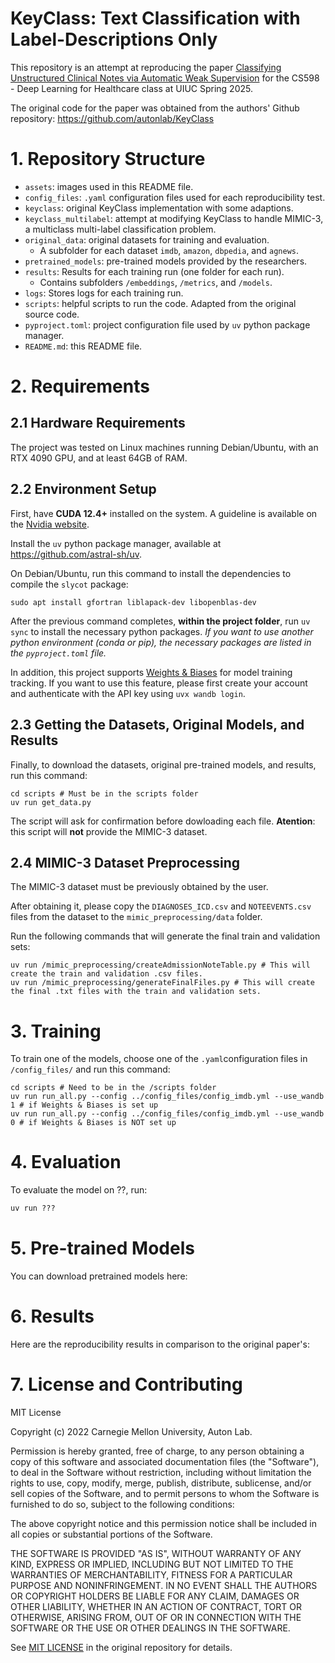 # KeyClass: Text Classification with Label-Descriptions Only

This repository is an attempt at reproducing the paper [Classifying Unstructured Clinical Notes via Automatic Weak Supervision](https://arxiv.org/pdf/2206.12088) for the CS598 - Deep Learning for Healthcare class at UIUC Spring 2025. 

The original code for the paper was obtained from the authors' Github repository: https://github.com/autonlab/KeyClass

# 1. Repository Structure

- `assets`: images used in this README file.
- `config_files`: `.yaml` configuration files used for each reproducibility test.
- `keyclass`: original KeyClass implementation with some adaptions.
- `keyclass_multilabel`: attempt at modifying KeyClass to handle MIMIC-3, a multiclass multi-label classification problem.
- `original_data`: original datasets for training and evaluation. 
    - A subfolder for each dataset `imdb`, `amazon`, `dbpedia`, and `agnews`.
- `pretrained_models`: pre-trained models provided by the researchers.
- `results`: Results for each training run (one folder for each run).
    - Contains subfolders `/embeddings`, `/metrics`, and `/models`.
- `logs`: Stores logs for each training run.
- `scripts`: helpful scripts to run the code. Adapted from the original source code.
- `pyproject.toml`: project configuration file used by `uv` python package manager. 
- `README.md`: this README file.

# 2. Requirements

## 2.1 Hardware Requirements

The project was tested on Linux machines running Debian/Ubuntu, with an RTX 4090 GPU, and at least 64GB of RAM.

## 2.2 Environment Setup

First, have **CUDA 12.4+**  installed on the system. A guideline is available on the [Nvidia website](https://developer.nvidia.com/cuda-12-4-0-download-archive). 

Install the `uv` python package manager, available at https://github.com/astral-sh/uv.

On Debian/Ubuntu, run this command to install the dependencies to compile the `slycot` package:
``` shell
sudo apt install gfortran liblapack-dev libopenblas-dev
```

After the previous command completes, **within the project folder**, run `uv sync` to install the necessary python packages. *If you want to use another python environment (conda or pip), the necessary packages are listed in the `pyproject.toml` file.*

In addition, this project supports [Weights & Biases](https://wandb.ai/) for model training tracking. If you want to use this feature, please first create your account and authenticate with the API key using `uvx wandb login`.

## 2.3 Getting the Datasets, Original Models, and Results

Finally, to download the datasets, original pre-trained models, and results, run this command:
```shell
cd scripts # Must be in the scripts folder 
uv run get_data.py
``` 

The script will ask for confirmation before dowloading each file. **Atention**: this script will **not** provide the MIMIC-3 dataset.

## 2.4 MIMIC-3 Dataset Preprocessing

The MIMIC-3 dataset must be previously obtained by the user.

After obtaining it, please copy the `DIAGNOSES_ICD.csv` and `NOTEEVENTS.csv` files from the dataset to the `mimic_preprocessing/data` folder.

Run the following commands that will generate the final train and validation sets:
```shell 
uv run /mimic_preprocessing/createAdmissionNoteTable.py # This will create the train and validation .csv files.
uv run /mimic_preprocessing/generateFinalFiles.py # This will create the final .txt files with the train and validation sets.
```

# 3. Training

To train one of the models, choose one of the `.yaml`configuration files in `/config_files/` and run this command:
``` shell
cd scripts # Need to be in the /scripts folder 
uv run run_all.py --config ../config_files/config_imdb.yml --use_wandb 1 # if Weights & Biases is set up 
uv run run_all.py --config ../config_files/config_imdb.yml --use_wandb 0 # if Weights & Biases is NOT set up 
```

# 4. Evaluation

To evaluate the model on ??, run:
``` python 
uv run ???
```

# 5. Pre-trained Models

You can download pretrained models here:

# 6. Results

Here are the reproducibility results in comparison to the original paper's:


# 7. License and Contributing 

MIT License

Copyright (c) 2022 Carnegie Mellon University, Auton Lab.

Permission is hereby granted, free of charge, to any person obtaining a copy of this software and associated documentation files (the "Software"), to deal in the Software without restriction, including without limitation the rights to use, copy, modify, merge, publish, distribute, sublicense, and/or sell copies of the Software, and to permit persons to whom the Software is furnished to do so, subject to the following conditions:

The above copyright notice and this permission notice shall be included in all copies or substantial portions of the Software.

THE SOFTWARE IS PROVIDED "AS IS", WITHOUT WARRANTY OF ANY KIND, EXPRESS OR IMPLIED, INCLUDING BUT NOT LIMITED TO THE WARRANTIES OF MERCHANTABILITY, FITNESS FOR A PARTICULAR PURPOSE AND NONINFRINGEMENT. IN NO EVENT SHALL THE AUTHORS OR COPYRIGHT HOLDERS BE LIABLE FOR ANY CLAIM, DAMAGES OR OTHER LIABILITY, WHETHER IN AN ACTION OF CONTRACT, TORT OR OTHERWISE, ARISING FROM, OUT OF OR IN CONNECTION WITH THE SOFTWARE OR THE USE OR OTHER DEALINGS IN THE SOFTWARE.

See [MIT LICENSE](https://github.com/autonlab/KeyClass/blob/main/LICENSE) in the original repository for details.